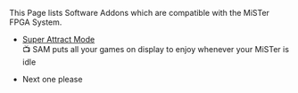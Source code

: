 This Page lists Software Addons which are compatible with the MiSTer FPGA System.  
  
* [Super Attract Mode](Unofficial-Super-Attract-Mode)  
  📺 SAM puts all your games on display to enjoy whenever your MiSTer is idle  
  
* Next one please  
